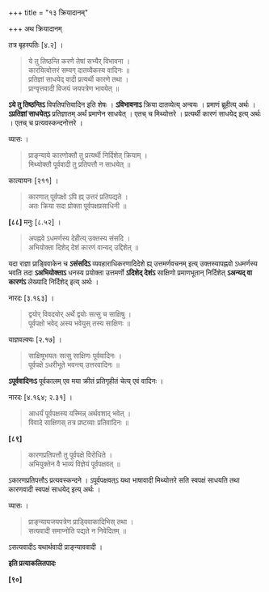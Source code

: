 +++
title = "१३ क्रियादानम्"

+++
अथ क्रियादानम्

तत्र बृहस्पतिः [४.२] ।

> ये तु तिष्ठन्ति करणे तेषां सभ्यैर् विभावना ।  
> कारयित्वोत्तरं सम्यग् दातव्यैकस्य वादिनः ॥  
> प्रतिज्ञां साधयेद् वादी प्रत्यर्थी कारणे तथा ।  
> प्राग्वृत्तवादी विजयं जयपत्रेण भावयेत् ॥

**ऽये तु तिष्ठन्तिऽ** विपतिपत्तिवादिन इति शेषः । **ऽविभावनाऽ** क्रिया दातव्येत्य् अन्वयः । प्रमाणं ब्रूहीत्य् अर्थः । **ऽप्रतिज्ञां साधयेत्ऽ** प्रतिज्ञातम् अर्थं प्रमाणेन साधयेत् । एतच् च मिथ्योत्तरे । प्रत्यर्थी कारणं साधयेद् इत्य् अर्थः । एतच् च प्रत्यवस्कन्दनोत्तरे ।

व्यासः ।

> प्राङ्न्याये कारणोक्तौ तु प्रत्यर्थी निर्दिशेत् क्रियाम् ।  
> मिथ्योक्तौ पूर्ववादी तु प्रतिपत्तौ न साधयेत् ॥

कात्यायनः [२११] ।

> कारणात् पूर्वपक्षो ऽपि ह्य् उत्तरं प्रतिपद्यते ।  
> अतः क्रिया सदा प्रोक्ता पूर्वपक्षप्रसाधिनी ॥

**[८८]** मनुः [८.५२] ।

> अपह्नवे ऽधमर्णस्य देहीत्य् उक्तस्य संसदि ।  
> अभियोक्ता दिशेद् देशं कारणं वान्यद् उद्दिशेत् ॥

यदा राज्ञा प्राड्विवाकेन च **ऽसंसदिऽ** व्यवहाराधिकरणादिदेशे ह्य् उत्तमर्णवचनम् इत्य् उक्तस्यापह्नवो ऽधमर्णस्य भवति तदा **ऽअभियोक्ताऽ** धनस्य प्रयोक्ता उत्तमर्णो **ऽदिशेद् देशंऽ** साक्षिणो प्रमाणभूतान् निर्दिशेत् **ऽअन्यद् वा कारणंऽ** लेख्यादि निर्दिशेद् इत्य् अर्थः ।

नारदः [३.१६३] ।

> द्वयोर् विवदयोर् अर्थे द्वयोः सत्सु च साक्षिषु ।  
> पूर्वपक्षो भवेद् अस्य भवेयुस् तस्य साक्षिणः ॥

याज्ञवल्क्यः [२.१७] ।

> साक्षिषूभयतः सत्सु साक्षिणः पूर्ववादिनः ।  
> पूर्वपक्षे ऽधरीभूते भवन्त्य् उत्तरवादिनः ॥

**ऽपूर्ववादिनःऽ** पूर्वकालम् एव मया क्रीतं प्रतिगृहीतं चेत्य् एवं वादिनः ।

नारदः [४.१६४; २.३१] ।

> आधर्यं पूर्वपक्षस्य यस्मिन्न् अर्थवशाद् भवेत् ।  
> विवादे साक्षिणस् तत्र प्रष्टव्याः प्रतिवादिनः ॥

**[८९]**  
> कारणप्रतिपत्तौ तु पूर्वपक्षे विरोधिते ।  
> अभियुक्तेन वै भाव्यं विज्ञेयं पूर्वपक्षवत् ॥

ऽकारणप्रतिपत्तौऽ प्रत्यवस्कन्दने । ऽपूर्वपक्षवत्ऽ यथा भाषावादी मिथ्योत्तरे सति स्वपक्षं साधयति तथा कारणवादी स्वपक्षं साधयेद् इत्य् अर्थः ।

व्यासः ।

> प्राङ्न्यायजयपत्रेण प्राड्विवाकादिभिस् तथा ।  
> सत्यवादी समाप्नोति पद्यते न निवेदितम् ॥

ऽसत्यवादीऽ यथार्थवादी प्राङ्न्याववादी ।

**इति प्रत्याकलितपादः**

**[९०]**